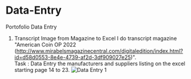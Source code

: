 # Data-Entry
Portofolio Data Entry

1. Transcript Image from Magazine to Excel
   I do transcript magazine "American Coin OP 2022 (http://www.mirabelsmagazinecentral.com/digitaledition/index.html?id=d58d0553-8e4e-4739-af2d-3df909027e25)". <br>
   Task : Data Entry the manufacturers and suppliers listing on the excel starting page 14 to 23.
   ![Data Entry 1](https://user-images.githubusercontent.com/64148241/158172681-3e0f78e2-4b2b-4d98-86a7-10ce6353b2d6.png)

   

   
